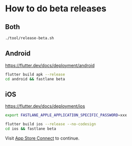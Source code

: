 # How to do beta releases

## Both

```bash
./tool/release-beta.sh
```

## Android

https://flutter.dev/docs/deployment/android

```bash
flutter build apk --release
cd android && fastlane beta
```

## iOS

https://flutter.dev/docs/deployment/ios

```bash
export FASTLANE_APPLE_APPLICATION_SPECIFIC_PASSWORD=xxx

flutter build ios --release --no-codesign
cd ios && fastlane beta
```

Visit [App Store Connect](https://appstoreconnect.apple.com/WebObjects/iTunesConnect.woa/ra/ng/app) to continue.

